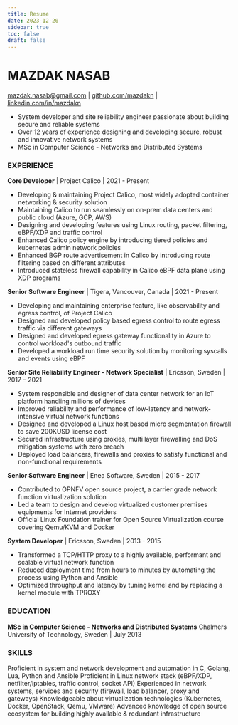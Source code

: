```yaml
---
title: Resume
date: 2023-12-20
sidebar: true
toc: false
draft: false
---
```

# MAZDAK NASAB 
[mazdak.nasab@gmail.com](mailto:mazdak.nasab@gmail.com) | [github.com/mazdakn](https://github.com/mazdakn) | [linkedin.com/in/mazdakn](https://www.linkedin.com/in/mazdakn)

- System developer and site reliability engineer passionate about building secure and reliable systems
- Over 12 years of experience designing and developing secure, robust and innovative network systems
- MSc in Computer Science - Networks and Distributed Systems

### EXPERIENCE
**Core Developer** | Project Calico | 2021 - Present
- Developing & maintaining Project Calico, most widely adopted container networking & security solution
- Maintaining Calico to run seamlessly on on-prem data centers and public cloud (Azure, GCP, AWS)
- Designing and developing features using Linux routing, packet filtering, eBPF/XDP and traffic control
- Enhanced Calico policy engine by introducing tiered policies and kubernetes admin network policies
- Enhanced BGP route advertisement in Calico by introducing route filtering based on different attributes
- Introduced stateless firewall capability in Calico eBPF data plane using XDP programs

**Senior Software Engineer** | Tigera, Vancouver, Canada | 2021 - Present
- Developing and maintaining enterprise feature, like observability and egress control, of Project Calico
- Designed and developed policy based egress control to route egress traffic via different gateways
- Designed and developed egress gateway functionality in Azure to control workload's outbound traffic
- Developed a workload run time security solution by monitoring syscalls and events using eBPF

**Senior Site Reliability Engineer - Network Specialist** | Ericsson, Sweden | 2017 – 2021
- System responsible and designer of data center network for an IoT platform handling millions of devices
- Improved reliability and performance of low-latency and network-intensive virtual network functions
- Designed and developed a Linux host based micro segmentation firewall to save 200KUSD license cost
- Secured infrastructure using proxies, multi layer firewalling and DoS mitigation systems with zero breach
- Deployed load balancers, firewalls and proxies to satisfy functional and non-functional requirements

**Senior Software Engineer** | Enea Software, Sweden | 2015 - 2017
- Contributed to OPNFV open source project, a carrier grade network function virtualization solution
- Led a team to design and develop virtualized customer premises equipments for Internet providers
- Official Linux Foundation trainer for Open Source Virtualization course covering Qemu/KVM and Docker

**System Developer** | Ericsson, Sweden | 2013 - 2015
- Transformed a TCP/HTTP proxy to a highly available, performant and scalable virtual network function
- Reduced deployment time from hours to minutes by automating the process using Python and Ansible 
- Optimized throughput and latency by tuning kernel and by replacing a kernel module with TPROXY

### EDUCATION
**MSc in Computer Science - Networks and Distributed Systems**
Chalmers University of Technology, Sweden | July 2013

### SKILLS
Proficient in system and network development and automation in C, Golang, Lua, Python and Ansible
Proficient in Linux network stack (eBPF/XDP, netfilter/iptables, traffic control, socket API)
Experienced in network systems, services and security (firewall, load balancer, proxy and gateways)
Knowledgeable about virtualization technologies (Kubernetes, Docker, OpenStack, Qemu, VMware)
Advanced knowledge of open source ecosystem for building highly available & redundant  infrastructure
